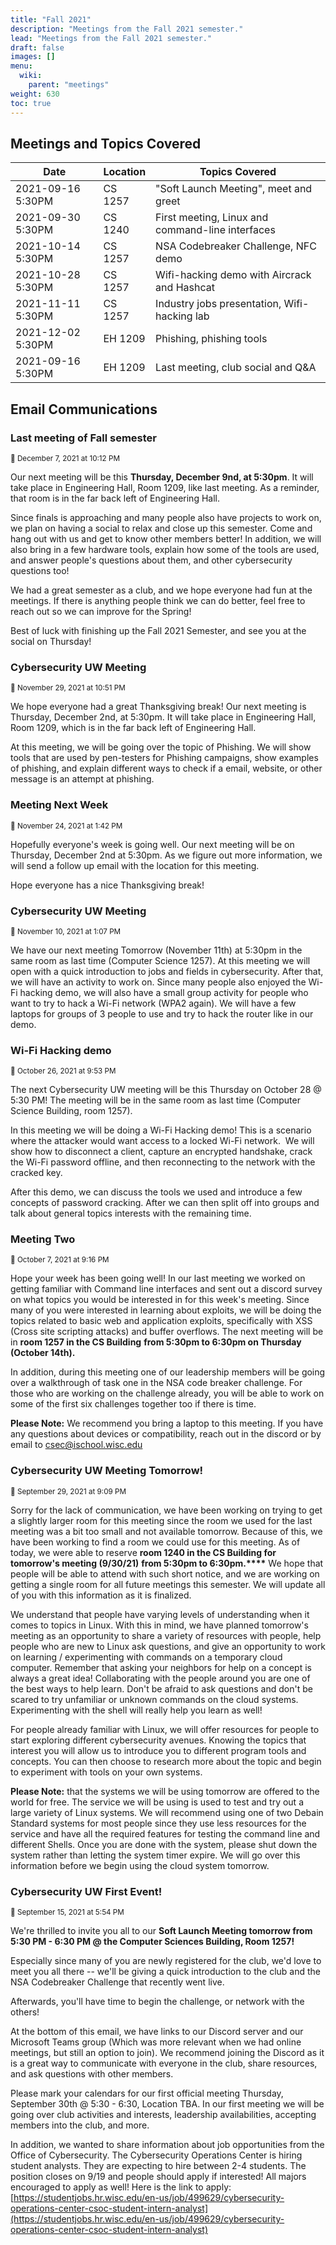 ```yaml
---
title: "Fall 2021"
description: "Meetings from the Fall 2021 semester."
lead: "Meetings from the Fall 2021 semester."
draft: false
images: []
menu:
  wiki:
    parent: "meetings"
weight: 630
toc: true
---
```


## Meetings and Topics Covered

| Date            |Location| Topics Covered                                     |
|-----------------|--------|----------------------------------------------------|
|2021-09-16 5:30PM|CS 1257 |"Soft Launch Meeting", meet and greet
|2021-09-30 5:30PM|CS 1240 |First meeting, Linux and command-line interfaces
|2021-10-14 5:30PM|CS 1257 |NSA Codebreaker Challenge, NFC demo
|2021-10-28 5:30PM|CS 1257 |Wifi-hacking demo with Aircrack and Hashcat
|2021-11-11 5:30PM|CS 1257 |Industry jobs presentation, Wifi-hacking lab
|2021-12-02 5:30PM|EH 1209 |Phishing, phishing tools
|2021-09-16 5:30PM|EH 1209 |Last meeting, club social and Q&A

## Email Communications

### Last meeting of Fall semester

<small>:mega: December 7, 2021 at 10:12 PM</small>

Our next meeting will be this **Thursday, December 9nd, at 5:30pm**. It will take place in Engineering Hall, Room 1209, like last meeting. As a reminder, that room is in the far back left of Engineering Hall.  

Since finals is approaching and many people also have projects to work on, we plan on having a social to relax and close up this semester. Come and hang out with us and get to know other members better! In addition, we will also bring in a few hardware tools, explain how some of the tools are used, and answer people's questions about them, and other cybersecurity questions too!  

We had a great semester as a club, and we hope everyone had fun at the meetings. If there is anything people think we can do better, feel free to reach out so we can improve for the Spring!  

Best of luck with finishing up the Fall 2021 Semester, and see you at the social on Thursday!

### Cybersecurity UW Meeting

<small>:mega: November 29, 2021 at 10:51 PM</small>

We hope everyone had a great Thanksgiving break! Our next meeting is Thursday, December 2nd, at 5:30pm. It will take place in Engineering Hall, Room 1209, which is in the far back left of Engineering Hall.  

At this meeting, we will be going over the topic of Phishing. We will show tools that are used by pen-testers for Phishing campaigns, show examples of phishing, and explain different ways to check if a email, website, or other message is an attempt at phishing.

### Meeting Next Week

<small>:mega: November 24, 2021 at 1:42 PM</small>

Hopefully everyone's week is going well. Our next meeting will be on Thursday, December 2nd at 5:30pm. As we figure out more information, we will send a follow up email with the location for this meeting.

Hope everyone has a nice Thanksgiving break!  

### Cybersecurity UW Meeting

<small>:mega: November 10, 2021 at 1:07 PM</small>

We have our next meeting Tomorrow (November 11th) at 5:30pm in the same room as last time (Computer Science 1257). At this meeting we will open with a quick introduction to jobs and fields in cybersecurity. After that, we will have an activity to work on. Since many people also enjoyed the Wi-Fi hacking demo, we will also have a small group activity for people who want to try to hack a Wi-Fi network (WPA2 again). We will have a few laptops for groups of 3 people to use and try to hack the router like in our demo.

### Wi-Fi Hacking demo

<small>:mega: October 26, 2021 at 9:53 PM</small>

The next Cybersecurity UW meeting will be this Thursday on October 28 @ 5:30 PM! The meeting will be in the same room as last time (Computer Science Building, room 1257).  

In this meeting we will be doing a Wi-Fi Hacking demo! This is a scenario where the attacker would want access to a locked Wi-Fi network.  We will show how to disconnect a client, capture an encrypted handshake, crack the Wi-Fi password offline, and then reconnecting to the network with the cracked key.

After this demo, we can discuss the tools we used and introduce a few concepts of password cracking. After we can then split off into groups and talk about general topics interests with the remaining time.

### Meeting Two

<small>:mega: October 7, 2021 at 9:16 PM</small>

Hope your week has been going well! In our last meeting we worked on getting familiar with Command line interfaces and sent out a discord survey on what topics you would be interested in for this week's meeting. Since many of you were interested in learning about exploits, we will be doing the topics related to basic web and application exploits, specifically with XSS (Cross site scripting attacks) and buffer overflows. The next meeting will be in **room 1257 in the CS Building** **from 5:30pm to 6:30pm on Thursday (October 14th).**  

In addition, during this meeting one of our leadership members will be going over a walkthrough of task one in the NSA code breaker challenge. For those who are working on the challenge already, you will be able to work on some of the first six challenges together too if there is time.  

**Please Note:** We recommend you bring a laptop to this meeting. If you have any questions about devices or compatibility, reach out in the discord or by email to csec@ischool.wisc.edu  

### Cybersecurity UW Meeting Tomorrow!

<small>:mega: September 29, 2021 at 9:09 PM</small>

Sorry for the lack of communication, we have been working on trying to get a slightly larger room for this meeting since the room we used for the last meeting was a bit too small and not available tomorrow. Because of this, we have been working to find a room we could use for this meeting. As of today, we were able to reserve **room 1240 in the CS Building for tomorrow's meeting (9/30/21)** **from 5:30pm to 6:30pm.****​** We hope that people will be able to attend with such short notice, and we are working on getting a single room for all future meetings this semester. We will update all of you with this information as it is finalized.

We understand that people have varying levels of understanding when it comes to topics in Linux. With this in mind, we have planned tomorrow's meeting as an opportunity to share a variety of resources with people, help people who are new to Linux ask questions, and give an opportunity to work on learning / experimenting with commands on a temporary cloud computer. Remember that asking your neighbors for help on a concept is always a great idea! Collaborating with the people around you are one of the best ways to help learn. Don't be afraid to ask questions and don't be scared to try unfamiliar or unknown commands on the cloud systems. Experimenting with the shell will really help you learn as well!  

For people already familiar with Linux, we will offer resources for people to start exploring different cybersecurity avenues. Knowing the topics that interest you will allow us to introduce you to different program tools and concepts. You can then choose to research more about the topic and begin to experiment with tools on your own systems.

**Please Note:** that the systems we will be using tomorrow are offered to the world for free. The service we will be using is used to test and try out a large variety of Linux systems. We will recommend using one of two Debain Standard systems for most people since they use less resources for the service and have all the required features for testing the command line and different Shells. Once you are done with the system, please shut down the system rather than letting the system timer expire. We will go over this information before we begin using the cloud system tomorrow.  

### Cybersecurity UW First Event!

<small>:mega: September 15, 2021 at 5:54 PM</small>

We're thrilled to invite you all to our **Soft Launch Meeting tomorrow from 5:30 PM - 6:30 PM @ the Computer Sciences Building, Room 1257!**

Especially since many of you are newly registered for the club, we'd love to meet you all there -- we'll be giving a quick introduction to the club and the NSA Codebreaker Challenge that recently went live.

Afterwards, you'll have time to begin the challenge, or network with the others!

At the bottom of this email, we have links to our Discord server and our Microsoft Teams group (Which was more relevant when we had online meetings, but still an option to join). We recommend joining the Discord as it is a great way to communicate with everyone in the club, share resources, and ask questions with other members.  

Please mark your calendars for our first official meeting Thursday, September 30th @ 5:30 - 6:30, Location TBA. In our first meeting we will be going over club activities and interests, leadership availabilities, accepting members into the club, and more.  

In addition, we wanted to share information about job opportunities from the Office of Cybersecurity. The Cybersecurity Operations Center is hiring student analysts. They are expecting to hire between 2-4 students. The position closes on 9/19 and people should apply if interested! All majors encouraged to apply as well! Here is the link to apply: [https://studentjobs.hr.wisc.edu/en-us/job/499629/cybersecurity-operations-center-csoc-student-intern-analyst](https://studentjobs.hr.wisc.edu/en-us/job/499629/cybersecurity-operations-center-csoc-student-intern-analyst)
